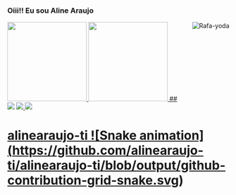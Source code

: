 <h3> Oiii!! Eu sou Aline Araujo</h3>
</div>
<a href="https://github.com/alinearaujo-ti">
<img height="180em" src="https://github-readme-stats.vercel.app/api?username=alinearaujo-ti&show_icons=true&theme=dracula&include_all_commits=true&count_private=true"/>
<img height="180em" src="https://github-readme-stats.vercel.app/api/top-langs/?username=alinearaujo-ti&layout=compact&langs_count=16&theme=dracula"/>
<img align="right" alt="Rafa-yoda" src="https://cdn.discordapp.com/attachments/795358919417397249/825430589581688872/hi.gif">
</div>
##
<div>
<a href="https://www.linkedin.com/in/alinearaujo-si/" target="_blank"><img src="https://img.shields.io/badge/linkedin-%230077B5.svg?&style=for-the-badge&logo=linkedin&logoColor=white" target="_blank"></a> 
<a href="https://www.instagram.com/alinearaujo.ti/" target="_blank"><img src = "https://img.shields.io/badge/instagram-%23E4405F.svg?&style=for-the-badge&logo=instagram&logoColor=white">
<a href="https://www.facebook.com/alinearaujo.ti" target="_blank"><img src = "https://img.shields.io/badge/facebook-%231877F2.svg?&style=for-the-badge&logo=facebook&logoColor=white"> 

# alinearaujo-ti  ![Snake animation]  (https://github.com/alinearaujo-ti/alinearaujo-ti/blob/output/github-contribution-grid-snake.svg)
</div>


